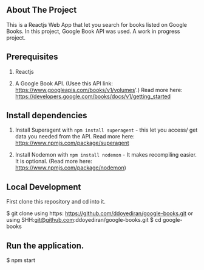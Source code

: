 ## About The Project
This is a Reactjs Web App that let you search for books listed on Google Books. In this project, Google Book API was used. A work in progress project. 


## Prerequisites
1. Reactjs

2. A Google Book API. (Usee this API link: https://www.googleapis.com/books/v1/volumes'.) Read more here: https://developers.google.com/books/docs/v1/getting_started



## Install dependencies
1. Install Superagent with `npm install superagent` - this let you access/ get data you needed from the API. Read more here: https://www.npmjs.com/package/superagent

2. Install Nodemon with `npm install nodemon` - It makes recompiling easier. It is optional. (Read more here: https://www.npmjs.com/package/nodemon)



## Local Development
First clone this repository and cd into it.

$ git clone using https: https://github.com/ddoyediran/google-books.git or using SHH:git@github.com:ddoyediran/google-books.git
$ cd google-books



## Run the application.
$ npm start
